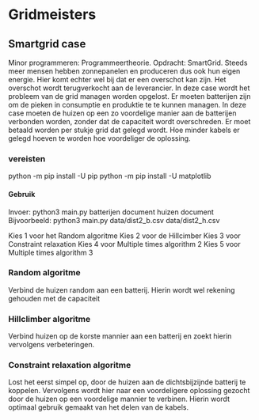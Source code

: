 # Gridmeisters

## Smartgrid case
Minor programmeren: Programmeertheorie. Opdracht: SmartGrid. Steeds meer mensen hebben zonnepanelen en produceren dus ook hun eigen energie. Hier komt echter wel bij dat er een overschot kan zijn. Het overschot wordt terugverkocht aan de leverancier. In deze case wordt het probleem van de grid managen worden opgelost. Er moeten batterijen zijn om de pieken in consumptie en produktie te te kunnen managen. In deze case moeten de huizen op een zo voordelige manier aan de batterijen verbonden worden, zonder dat de capaciteit wordt overschreden. Er moet betaald worden per stukje grid dat gelegd wordt. Hoe minder kabels er gelegd hoeven te worden hoe voordeliger de oplossing. 


### vereisten

python -m pip install -U pip
python -m pip install -U matplotlib

#### Gebruik

Invoer: python3 main.py batterijen document huizen document
Bijvoorbeeld: python3 main.py data/dist2_b.csv data/dist2_h.csv

Kies 1 voor het Random algoritme
Kies 2 voor de Hillcimber
Kies 3 voor Constraint relaxation
Kies 4 voor Multiple times algorithm 2 
Kies 5 voor Multiple times algorithm 3

### Random algoritme
Verbind de huizen random aan een batterij. Hierin wordt wel rekening gehouden met de capaciteit

### Hillclimber algoritme
Verbind huizen op de korste mannier aan een batterij en zoekt hierin vervolgens verbeteringen. 

### Constraint relaxation algoritme
Lost het eerst simpel op, door de huizen aan de dichtsbijzijnde batterij te koppelen. Vervolgens wordt hier naar een voordeligere oplossing gezocht door de huizen op een voordelige mannier te verbinen. Hierin wordt optimaal gebruik gemaakt van het delen van de kabels.
